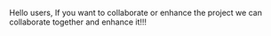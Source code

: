 Hello users,
     If you want to collaborate or enhance the project we can collaborate together and enhance it!!!

